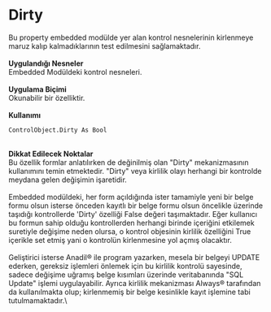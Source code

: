 # Dirty

Bu property embedded modülde yer alan kontrol nesnelerinin kirlenmeye maruz kalıp kalmadıklarının test edilmesini sağlamaktadır.\
\
**Uygulandığı Nesneler**\
Embedded Modüldeki kontrol nesneleri.\
\
**Uygulama Biçimi**\
Okunabilir bir özelliktir.\
\
**Kullanımı**

```
ControlObject.Dirty As Bool
```

\
**Dikkat Edilecek Noktalar**\
Bu özellik formlar anlatılırken de değinilmiş olan "Dirty" mekanizmasının kullanımını temin etmektedir. "Dirty" veya kirlilik olayı herhangi bir kontrolde meydana gelen değişimin işaretidir.\
\
Embedded modüldeki, her form açıldığında ister tamamiyle yeni bir belge formu olsun isterse önceden kayıtlı bir belge formu olsun öncelikle üzerinde taşıdığı kontrollerde 'Dirty' özelliği False değeri taşımaktadır. Eğer kullanıcı bu formun sahip olduğu kontrollerden herhangi birinde içeriğini etkilemek suretiyle değişime neden olursa, o kontrol objesinin kirlilik özelliğini True içerikle set etmiş yani o kontrolün kirlenmesine yol açmış olacaktır.\
\
Geliştirici isterse Anadil® ile program yazarken, mesela bir belgeyi UPDATE ederken, gereksiz işlemleri önlemek için bu kirlilik kontrolü sayesinde, sadece değişime uğramış belge kısımları üzerinde veritabanında "SQL Update" işlemi uygulayabilir. Ayrıca kirlilik mekanizması Always® tarafından da kullanılmakta olup; kirlenmemiş bir belge kesinlikle kayıt işlemine tabi tutulmamaktadır.\
